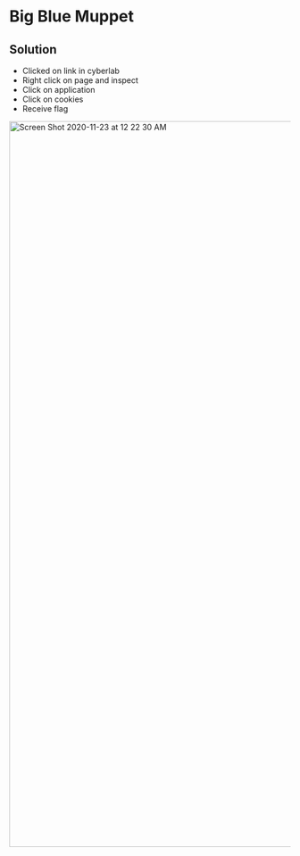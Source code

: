 # Big Blue Muppet

## Solution
- Clicked on link in cyberlab
- Right click on page and inspect 
- Click on application
- Click on cookies
- Receive flag

<img width="1301" alt="Screen Shot 2020-11-23 at 12 22 30 AM" src="https://user-images.githubusercontent.com/74154888/99931312-133f8500-2d22-11eb-9e87-45c4cf7331fa.png">
